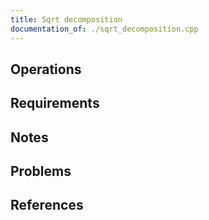 ```yaml
---
title: Sqrt decomposition
documentation_of: ./sqrt_decomposition.cpp
---
```


## Operations

## Requirements

## Notes

## Problems

## References
